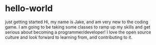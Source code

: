 # hello-world
just getting started
Hi, my name is Jake, and am very new to the coding game. I am going to be taking some classes to ramp up my skills and get serious about becoming a programmer/developer! I love the open source culture and look forward to learning from, and contributing to it.
